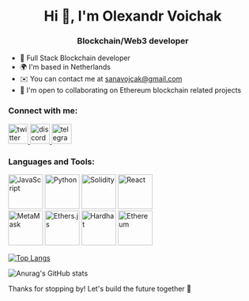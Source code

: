 <h1 align="center">Hi 👋, I'm Olexandr Voichak</h1>
<h3 align="center">Blockchain/Web3 developer</h3>

- 🚀 Full Stack Blockchain developer
- 🌍 I'm based in Netherlands
- ✉️ You can contact me at sanavojcak@gmail.com
- 🤝 I'm open to collaborating on Ethereum blockchain related projects

<h3 align="left">Connect with me:</h3>
<p align="left">
  <a href="https://twitter.com/your_twitter_handle" target="_blank" rel="noreferrer"> <img src="https://www.vectorlogo.zone/logos/twitter/twitter-icon.svg" alt="twitter" width="40" height="40"/> </a>
  <a href="https://discordapp.com/users/your_discord_user_id" target="_blank" rel="noreferrer"> <img src="https://www.vectorlogo.zone/logos/discordapp/discordapp-icon.svg" alt="discord" width="40" height="40"/> </a>
  <a href="https://t.me/your_telegram_username" target="_blank" rel="noreferrer"> <img src="https://www.vectorlogo.zone/logos/telegram/telegram-icon.svg" alt="telegram" width="40" height="40"/> </a>
</p>

<h3 align="left">Languages and Tools:</h3>
<div>
  <a href="#"><img height="70" src="https://img.shields.io/badge/-JavaScript-F7DF1E?style=flat-square&logo=javascript&logoColor=white" alt="JavaScript" /></a>
  <a href="#"><img height="70" src="https://img.shields.io/badge/-Python-3776AB?style=flat-square&logo=python&logoColor=white" alt="Python" /></a>
  <a href="#"><img height="70" src="https://img.shields.io/badge/-Solidity-363636?style=flat-square&logo=solidity&logoColor=white" alt="Solidity" /></a>
  <a href="#"><img height="70" src="https://img.shields.io/badge/-React-61DAFB?style=flat-square&logo=react&logoColor=white" alt="React" /></a>
</div>
<div>
  <a href="#"><img height="70" src="https://img.shields.io/badge/-MetaMask-E2761B?style=flat-square&logo=metamask&logoColor=white" alt="MetaMask" /></a>
  <a href="#"><img height="70" src="https://img.shields.io/badge/-Ethers.js-3498DB?style=flat-square&logo=ethereum&logoColor=white" alt="Ethers.js" /></a>
  <a href="#"><img height="70" src="https://img.shields.io/badge/-Hardhat-3E1F3D?style=flat-square&logo=hardhat&logoColor=white" alt="Hardhat" /></a>
  <a href="#"><img height="70" src="https://img.shields.io/badge/-Ethereum-3C3C3D?style=flat-square&logo=ethereum&logoColor=white" alt="Ethereum" /></a>
</div>


[![Top Langs](https://github-readme-stats.vercel.app/api/top-langs/?username=anuraghazra&layout=donut-vertical)](https://github.com/anuraghazra/github-readme-stats)

![Anurag's GitHub stats](https://github-readme-stats.vercel.app/api?username=anuraghazra&show_icons=true&theme=transparent)

Thanks for stopping by! Let's build the future together 🚀

